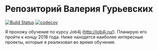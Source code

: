 # Репозиторий Валерия Гурьевских
[![Build Status](https://travis-ci.org/gvg-job4j/job4j.svg?branch=master)](https://travis-ci.org/gvg-job4j/job4j)
[![codecov](https://codecov.io/gh/gvg-job4j/job4j/branch/master/graph/badge.svg)](https://codecov.io/gh/gvg-job4j/job4j)

Я прохожу обучение по курсу Job4j (http://job4j.ru/). Планирую его пройти к концу 2018 года.
Ниже находятся наиболее интересные проекты, которые я реализовал во время обучения.
